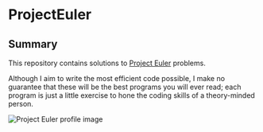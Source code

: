 # ProjectEuler
## Summary
This repository contains solutions to [Project Euler](https://projecteuler.net) problems.

Although I aim to write the most efficient code possible, I make no guarantee that these will be the best programs you will ever read; each program is just a little exercise to hone the coding skills of a theory-minded person.

![Project Euler profile image](https://projecteuler.net/profile/taylorjsmith.png)

